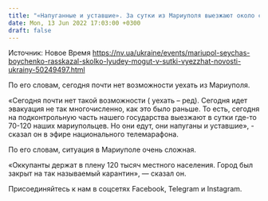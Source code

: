 ```yaml
---
title: "«Напуганные и уставшие». За сутки из Мариуполя выезжают около сотни мирных жителей — мэр"
date: Mon, 13 Jun 2022 17:03:00 +0300
draft: false
---
```

Источник: Новое Время https://nv.ua/ukraine/events/mariupol-seychas-boychenko-rasskazal-skolko-lyudey-mogut-v-sutki-vyezzhat-novosti-ukrainy-50249497.html


По его словам, сегодня почти нет возможности уехать из Мариуполя.

«Сегодня почти нет такой возможности ( уехать – ред). Сегодня идет эвакуация не так многочисленно, как это было раньше. То есть, сегодня на подконтрольную часть нашего государства выезжают в сутки где-то 70-120 наших мариупольцев. Но они едут, они напуганы и уставшие», - сказал он в эфире национального телемарафона.

По его словам, ситуация в Мариуполе очень сложная.

 «Оккупанты держат в плену 120 тысяч местного населения. Город был закрыт на так называемый карантин», — сказал он.

Присоединяйтесь к нам в соцсетях Facebook, Telegram и Instagram.
